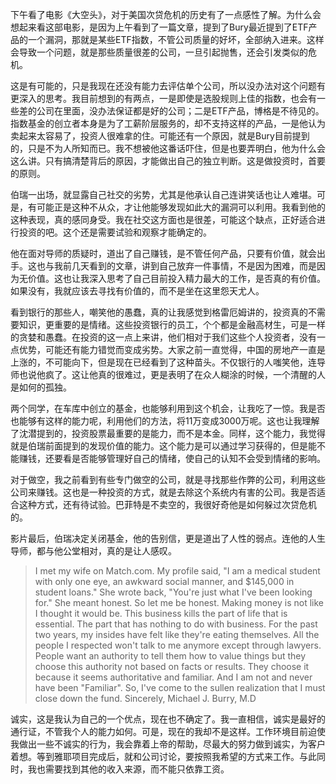 下午看了电影《大空头》，对于美国次贷危机的历史有了一点感性了解。为什么会想起来看这部电影，是因为上午看到了一篇文章，提到了Bury最近提到了ETF产品的一个漏洞，那就是某些ETF指数，不管公司质量的好坏，全部纳入进来。这样会导致一个问题，就是那些质量很差的公司，一旦引起抛售，还会引发类似的危机。

这是有可能的，只是我现在还没有能力去评估单个公司，所以没办法对这个问题有更深入的思考。我目前想到的有两点，一是即使是选股规则上佳的指数，也会有一些差的公司在里面，没办法保证都是好的公司；二是ETF产品，博格是不待见的。指数基金的创立者本身是为了工薪阶层服务的，却不支持这样的产品，一是他认为卖起来太容易了，投资人很难拿的住。可能还有一个原因，就是Bury目前提到的，只是不为人所知而已。我不想被他这番话吓住，但是也要弄明白，他为什么会这么讲。只有搞清楚背后的原因，才能做出自己的独立判断。这是做投资时，首要的原则。

伯瑞一出场，就显露自己社交的劣势，尤其是他承认自己连讲笑话也让人难堪。可是，有可能正是这种不从众，才让他能够发现如此大的漏洞可以利用。我看到他的这种表现，真的感同身受。我在社交这方面也是很差，可能这个缺点，正好适合进行投资的吧。这个还是需要试验和观察才能确定的。

他在面对导师的质疑时，道出了自己赚钱，是不管任何产品，只要有价值，就会出手。这也与我前几天看到的文章，讲到自己放弃一件事情，不是因为困难，而是因为无价值。这也让我深入思考了自己目前投入精力最大的工作，是否真的有价值。如果没有，我就应该去寻找有价值的，而不是坐在这里怨天尤人。

看到银行的那些人，嘲笑他的愚蠢，真的让我感觉到格雷厄姆讲的，投资真的不需要知识，更重要的是情绪。这些投资银行的员工，个个都是金融高材生，可是一样的贪婪和愚蠢。在投资的这一点上来讲，他们相对于我们这些个人投资者，没有一点优势，可能还有能力错觉而变成劣势。大家之前一直觉得，中国的房地产一直是上涨的，不可能向下，但是现在已经看到了这种苗头。不仅银行的人嗤笑他，连导师也说他疯了。这让他真的很难过，更是表明了在众人糊涂的时候，一个清醒的人是如何的孤独。

两个同学，在车库中创立的基金，也能够利用到这个机会，让我吃了一惊。我是否也能够有这样的能力呢，利用他们的方法，将11万变成3000万呢。这也让我理解了沈潜提到的，投资股票最重要的是能力，而不是本金。同样，这个能力，我觉得就是伯瑞前面提到的发现价值的能力。这个能力是可以通过学习获得的，但是能不能赚钱，还要看是否能够管理好自己的情绪，使自己的认知不会受到情绪的影响。

对于做空，我之前看到有些专门做空的公司，就是寻找那些作弊的公司，利用这些公司来赚钱。这也是一种投资的方式，就是去除这个系统内有害的公司。我是否适合这种方式，还有待试验。巴菲特是不卖空的，我很好奇他是如何躲过次贷危机的。

影片最后，伯瑞决定关闭基金，他的告别信，更是道出了人性的弱点。连他的人生导师，都与他公堂相对，真的是让人感叹。

>I met my wife on Match.com. My profile said, "I am a medical student with only one eye, an awkward social manner, and $145,000 in student loans." She wrote back, "You're just what I've been looking for." She meant honest. So let me be honest. Making money is not like I thought it would be. This business kills the part of life that is essential. The part that has nothing to do with business. 
>For the past two years, my insides have felt like they're eating themselves. All the people I respected won't talk to me anymore except through lawyers. People want an authority to tell them how to value things but they choose this authority not based on facts or results. They choose it because it seems authoritative and familiar. And I am not and never have been "Familiar". So, I've come to the sullen realization that I must close down the fund.
>Sincerely, 
>Michael J. Burry, M.D

诚实，这是我认为自己的一个优点，现在也不确定了。我一直相信，诚实是最好的通行证，不管我个人的能力如何。可是，现在的我却不是这样。工作环境目前迫使我做出一些不诚实的行为，我会靠着上帝的帮助，尽最大的努力做到诚实，为客户着想。等到雅耶项目完成后，就和公司讨论，要按照我希望的方式来工作。与此同时，我也需要找到其他的收入来源，而不能只依靠工资。